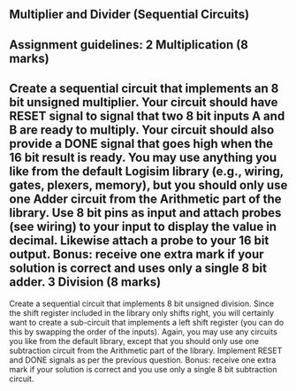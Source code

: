 Multiplier and Divider (Sequential Circuits)
---

Assignment guidelines: 
2 Multiplication (8 marks)
---
Create a sequential circuit that implements an 8 bit unsigned multiplier. Your circuit should have
RESET signal to signal that two 8 bit inputs A and B are ready to multiply. Your circuit should
also provide a DONE signal that goes high when the 16 bit result is ready. You may use anything
you like from the default Logisim library (e.g., wiring, gates, plexers, memory), but you should only
use one Adder circuit from the Arithmetic part of the library. Use 8 bit pins as input and attach
probes (see wiring) to your input to display the value in decimal. Likewise attach a probe to your
16 bit output. Bonus: receive one extra mark if your solution is correct and uses only a single 8 bit
adder.
3 Division (8 marks)
---
Create a sequential circuit that implements 8 bit unsigned division. Since the shift register included
in the library only shifts right, you will certainly want to create a sub-circuit that implements a
left shift register (you can do this by swapping the order of the inputs). Again, you may use any
circuits you like from the default library, except that you should only use one subtraction circuit
from the Arithmetic part of the library. Implement RESET and DONE signals as per the previous
question. Bonus: receive one extra mark if your solution is correct and you use only a single 8 bit
subtraction circuit.
